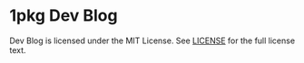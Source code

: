 # 1pkg Dev Blog

Dev Blog is licensed under the MIT License.
See [LICENSE](LICENSE) for the full license text.
